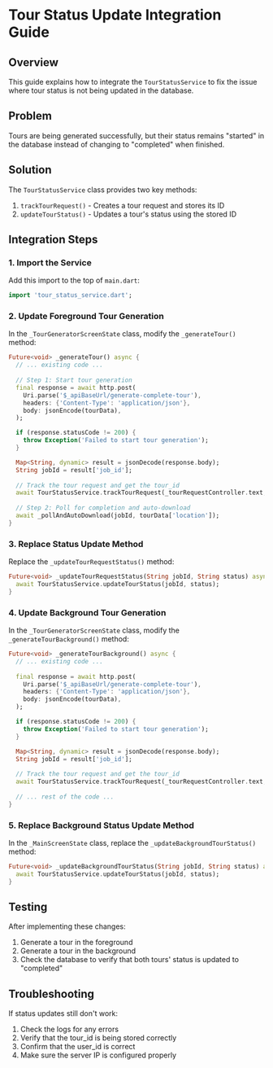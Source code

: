 # Tour Status Update Integration Guide

## Overview
This guide explains how to integrate the `TourStatusService` to fix the issue where tour status is not being updated in the database.

## Problem
Tours are being generated successfully, but their status remains "started" in the database instead of changing to "completed" when finished.

## Solution
The `TourStatusService` class provides two key methods:
1. `trackTourRequest()` - Creates a tour request and stores its ID
2. `updateTourStatus()` - Updates a tour's status using the stored ID

## Integration Steps

### 1. Import the Service
Add this import to the top of `main.dart`:

```dart
import 'tour_status_service.dart';
```

### 2. Update Foreground Tour Generation
In the `_TourGeneratorScreenState` class, modify the `_generateTour()` method:

```dart
Future<void> _generateTour() async {
  // ... existing code ...
  
  // Step 1: Start tour generation
  final response = await http.post(
    Uri.parse('$_apiBaseUrl/generate-complete-tour'),
    headers: {'Content-Type': 'application/json'},
    body: jsonEncode(tourData),
  );

  if (response.statusCode != 200) {
    throw Exception('Failed to start tour generation');
  }

  Map<String, dynamic> result = jsonDecode(response.body);
  String jobId = result['job_id'];
  
  // Track the tour request and get the tour_id
  await TourStatusService.trackTourRequest(_tourRequestController.text, jobId);
  
  // Step 2: Poll for completion and auto-download
  await _pollAndAutoDownload(jobId, tourData['location']);
}
```

### 3. Replace Status Update Method
Replace the `_updateTourRequestStatus()` method:

```dart
Future<void> _updateTourRequestStatus(String jobId, String status) async {
  await TourStatusService.updateTourStatus(jobId, status);
}
```

### 4. Update Background Tour Generation
In the `_TourGeneratorScreenState` class, modify the `_generateTourBackground()` method:

```dart
Future<void> _generateTourBackground() async {
  // ... existing code ...
  
  final response = await http.post(
    Uri.parse('$_apiBaseUrl/generate-complete-tour'),
    headers: {'Content-Type': 'application/json'},
    body: jsonEncode(tourData),
  );

  if (response.statusCode != 200) {
    throw Exception('Failed to start tour generation');
  }

  Map<String, dynamic> result = jsonDecode(response.body);
  String jobId = result['job_id'];
  
  // Track the tour request and get the tour_id
  await TourStatusService.trackTourRequest(_tourRequestController.text, jobId);
  
  // ... rest of the code ...
}
```

### 5. Replace Background Status Update Method
In the `_MainScreenState` class, replace the `_updateBackgroundTourStatus()` method:

```dart
Future<void> _updateBackgroundTourStatus(String jobId, String status) async {
  await TourStatusService.updateTourStatus(jobId, status);
}
```

## Testing
After implementing these changes:
1. Generate a tour in the foreground
2. Generate a tour in the background
3. Check the database to verify that both tours' status is updated to "completed"

## Troubleshooting
If status updates still don't work:
1. Check the logs for any errors
2. Verify that the tour_id is being stored correctly
3. Confirm that the user_id is correct
4. Make sure the server IP is configured properly